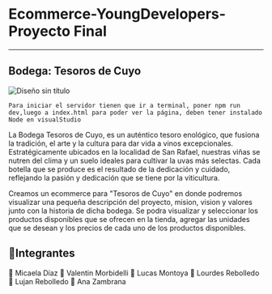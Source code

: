 # Ecommerce-YoungDevelopers- Proyecto Final
------------------------------------------------------------------------------------------------------------------------------------------------------------
## Bodega: Tesoros de Cuyo
![Diseño sin título](https://github.com/CodeSystem2022/Ecommerce-YoungDevelopers/assets/113066266/9064b72b-5928-4a4b-a7dc-3a6cfe98b6c8)


`Para iniciar el servidor tienen que ir a terminal, poner npm run dev,luego a index.html para poder ver la página, deben tener instalado Node en visualStudio`

La Bodega Tesoros de Cuyo, es un auténtico tesoro enológico, que fusiona la tradición, el arte y la cultura para dar vida a vinos excepcionales. Estratégicamente ubicados en la localidad de San Rafael, nuestras viñas se nutren del clima y un suelo ideales para cultivar la uvas más selectas. 
Cada botella que se produce es el resultado de la dedicación y cuidado, reflejando la pasión y dedicación que se tiene por la viticultura.

Creamos un ecommerce para "Tesoros de Cuyo" en donde podremos visualizar una pequeña descripción del proyecto, mision, vision y valores
junto con la historia de dicha bodega.
Se podra visualizar y seleccionar los productos disponibles que se ofrecen en la tienda, agregar las unidades que se desean y los precios de cada uno 
de los productos disponibles.

## 📌Integrantes

👧 Micaela Díaz 
👦 Valentin Morbidelli 
👦 Lucas Montoya
👧 Lourdes Rebolledo
👧 Lujan Rebolledo 
👧 Ana Zambrana 
